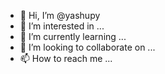 - 👋 Hi, I’m @yashupy
- 👀 I’m interested in ...
- 🌱 I’m currently learning ...
- 💞️ I’m looking to collaborate on ...
- 📫 How to reach me ...

<!---
yashupy/yashupy is a ✨ special ✨ repository because its `README.md` (this file) appears on your GitHub profile.
You can click the Preview link to take a look at your changes.
--->
